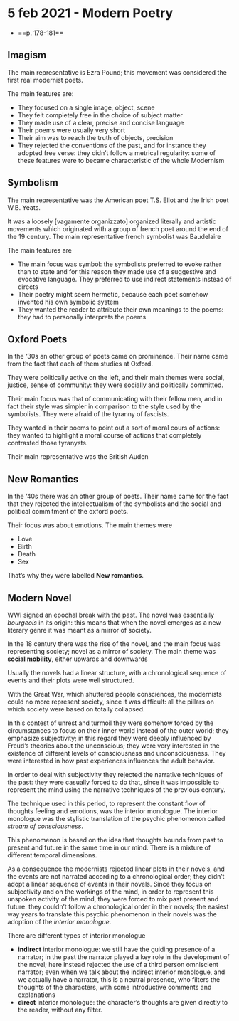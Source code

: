 # 5 feb 2021 - Modern Poetry
* ==p. 178-181==

## Imagism
The main representative is Ezra Pound; this movement was considered the first real modernist poets.

The main features are:
* They focused on a single image, object, scene
* They felt completely free in the choice of subject matter
* They made use of a clear, precise and concise language
* Their poems were usually very short
* Their aim was to reach the truth of objects, precision
* They rejected the conventions of the past, and for instance they adopted free verse: they didn’t follow a metrical regularity: some of these features were to became characteristic of the whole Modernism

## Symbolism
The main representative was the American poet T.S. Eliot and the Irish poet W.B. Yeats.

It was a loosely [vagamente organizzato] organized literally and artistic movements which originated with a group of french poet around the end of the 19 century. The main representative french symbolist was Baudelaire

The main features are
* The main focus was symbol: the symbolists preferred to evoke rather than to state and for this reason they made use of a suggestive and evocative language. They preferred to use indirect statements instead of directs
* Their poetry might seem hermetic, because each poet somehow invented his own symbolic system
* They wanted the reader to attribute their own meanings to the poems: they had to personally interprets the poems

## Oxford Poets

In the ‘30s an other group of poets came on prominence.
Their name came from the fact that each of them studies at Oxford.

They were politically active on the left, and their main themes were social, justice, sense of community: they were socially and politically committed.

Their main focus was that of communicating with their fellow men, and in fact their style was simpler in comparison to the style used by the symbolists. They were afraid of the tyranny of fascists.

They wanted in their poems to point out a sort of moral cours of actions: they wanted to highlight a moral course of actions that completely contrasted those tyranysts.

Their main representative was the British Auden

## New Romantics

In the ‘40s there was an other group of poets. Their name came for the fact that they rejected the intellectualism of the symbolists and the social and political commitment of the oxford poets.

 Their focus was about emotions. The main themes were
* Love
* Birth
* Death
* Sex

That’s why they were labelled **New romantics**.

## Modern Novel
WWI signed an epochal break with the past. The novel was essentially *bourgeois* in its origin: this means that when the novel emerges as a new literary genre it was meant as a mirror of society.

In the 18 century there was the rise of the novel, and the main focus was representing society; novel as a mirror of society. The main theme was **social mobility**, either upwards and downwards

Usually the novels had a linear structure, with a chronological sequence of events and their plots were well structured.

With the Great War, which shuttered people consciences, the modernists could no more represent society, since it was difficult: all the pillars on which society were based on totally collapsed.

In this contest of unrest and turmoil they were somehow forced by the circumstances to focus on their inner world instead of the outer world; they emphasize subjectivity; in this regard they were deeply influenced by Freud’s theories about the unconscious; they were very interested in the existence of different levels of consciousness and unconsciousness.
They were interested in how past experiences influences the adult behavior.

In order to deal with subjectivity they rejected the narrative techniques of the past: they were casually forced to do that, since it was impossible to represent the mind using the narrative techniques of the previous century.

The technique used in this period, to represent the constant flow of thoughts feeling and emotions, was the interior monologue. The interior monologue was the stylistic translation of the psychic phenomenon called *stream of consciousness*.

This phenomenon is based on the idea that thoughts bounds from past to present and future in the same time in our mind. There is a mixture of different temporal dimensions.

As a consequence the modernists rejected linear plots in their novels, and the events are not narrated according to a chronological order; they didn’t adopt a linear sequence of events in their novels. Since they focus on subjectivity and on the workings of the mind, in order to represent this unspoken activity of the mind, they were forced to mix past present and future: they couldn’t follow a chronological order in their novels; the easiest way years to translate this psychic phenomenon in their novels was the adoption of the *interior monologue*.

There are different types of interior monologue
* **indirect** interior monologue: we still have the guiding presence of a narrator; in the past the narrator played a key role in the development of the novel; here instead rejected the use of a third person omniscient narrator; even when we talk about the indirect interior monologue, and we actually have a narrator, this is a neutral presence, who filters the thoughts of the characters, with some introductive comments and explanations
* **direct** interior monologue: the character’s thoughts are given directly to the reader, without any filter.
